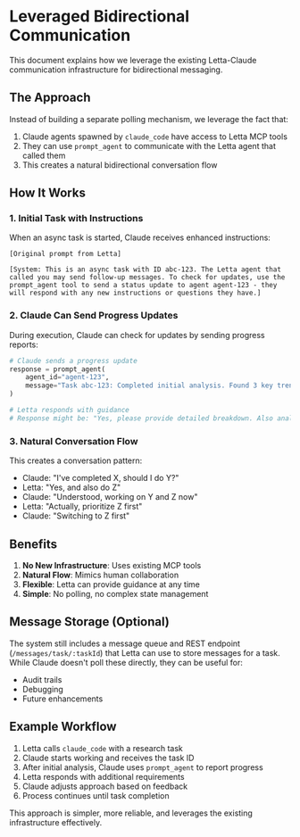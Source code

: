# Leveraged Bidirectional Communication

This document explains how we leverage the existing Letta-Claude communication infrastructure for bidirectional messaging.

## The Approach

Instead of building a separate polling mechanism, we leverage the fact that:
1. Claude agents spawned by `claude_code` have access to Letta MCP tools
2. They can use `prompt_agent` to communicate with the Letta agent that called them
3. This creates a natural bidirectional conversation flow

## How It Works

### 1. Initial Task with Instructions

When an async task is started, Claude receives enhanced instructions:

```
[Original prompt from Letta]

[System: This is an async task with ID abc-123. The Letta agent that called you may send follow-up messages. To check for updates, use the prompt_agent tool to send a status update to agent agent-123 - they will respond with any new instructions or questions they have.]
```

### 2. Claude Can Send Progress Updates

During execution, Claude can check for updates by sending progress reports:

```python
# Claude sends a progress update
response = prompt_agent(
    agent_id="agent-123",
    message="Task abc-123: Completed initial analysis. Found 3 key trends. Should I proceed with detailed breakdown?"
)

# Letta responds with guidance
# Response might be: "Yes, please provide detailed breakdown. Also analyze impact on European markets."
```

### 3. Natural Conversation Flow

This creates a conversation pattern:
- Claude: "I've completed X, should I do Y?"
- Letta: "Yes, and also do Z"
- Claude: "Understood, working on Y and Z now"
- Letta: "Actually, prioritize Z first"
- Claude: "Switching to Z first"

## Benefits

1. **No New Infrastructure**: Uses existing MCP tools
2. **Natural Flow**: Mimics human collaboration
3. **Flexible**: Letta can provide guidance at any time
4. **Simple**: No polling, no complex state management

## Message Storage (Optional)

The system still includes a message queue and REST endpoint (`/messages/task/:taskId`) that Letta can use to store messages for a task. While Claude doesn't poll these directly, they can be useful for:
- Audit trails
- Debugging
- Future enhancements

## Example Workflow

1. Letta calls `claude_code` with a research task
2. Claude starts working and receives the task ID
3. After initial analysis, Claude uses `prompt_agent` to report progress
4. Letta responds with additional requirements
5. Claude adjusts approach based on feedback
6. Process continues until task completion

This approach is simpler, more reliable, and leverages the existing infrastructure effectively.